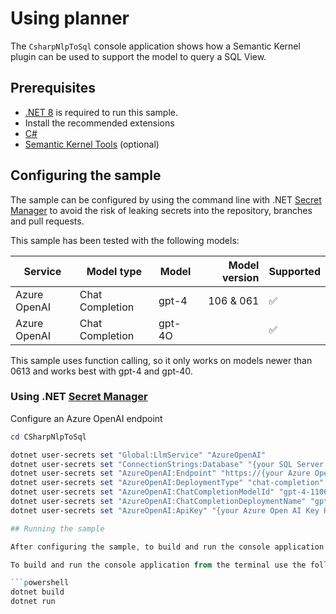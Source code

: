 # Using planner

The `CsharpNlpToSql` console application shows how a Semantic Kernel plugin can be used to support the model to query a SQL View.

## Prerequisites

- [.NET 8](https://dotnet.microsoft.com/download/dotnet/8.0) is required to run this sample.
- Install the recommended extensions
- [C#](https://marketplace.visualstudio.com/items?itemName=ms-dotnettools.csharp)
- [Semantic Kernel Tools](https://marketplace.visualstudio.com/items?itemName=ms-semantic-kernel.semantic-kernel) (optional)

## Configuring the sample

The sample can be configured by using the command line with .NET [Secret Manager](https://learn.microsoft.com/en-us/aspnet/core/security/app-secrets) to avoid the risk of leaking secrets into the repository, branches and pull requests.

This sample has been tested with the following models:

| Service      | Model type      | Model            | Model version | Supported |
| ------------ | --------------- | ---------------- | ------------: | --------- |
| Azure OpenAI | Chat Completion | gpt-4            |    106 & 061  | ✅       |
| Azure OpenAI | Chat Completion | gpt-4O           |			    | ✅       |

This sample uses function calling, so it only works on models newer than 0613 and works best with gpt-4 and gpt-40.

### Using .NET [Secret Manager](https://learn.microsoft.com/en-us/aspnet/core/security/app-secrets)

Configure an Azure OpenAI endpoint

```powershell
cd CSharpNlpToSql

dotnet user-secrets set "Global:LlmService" "AzureOpenAI"
dotnet user-secrets set "ConnectionStrings:Database" "{your SQL Server database connection string HERE}"
dotnet user-secrets set "AzureOpenAI:Endpoint" "https://{your Azure Open AI resource name HERE}.openai.azure.com/"
dotnet user-secrets set "AzureOpenAI:DeploymentType" "chat-completion"
dotnet user-secrets set "AzureOpenAI:ChatCompletionModelId" "gpt-4-1106"
dotnet user-secrets set "AzureOpenAI:ChatCompletionDeploymentName" "gpt-4"
dotnet user-secrets set "AzureOpenAI:ApiKey" "{your Azure Open AI Key HERE}"

## Running the sample

After configuring the sample, to build and run the console application just hit `F5`.

To build and run the console application from the terminal use the following commands:

```powershell
dotnet build
dotnet run
```